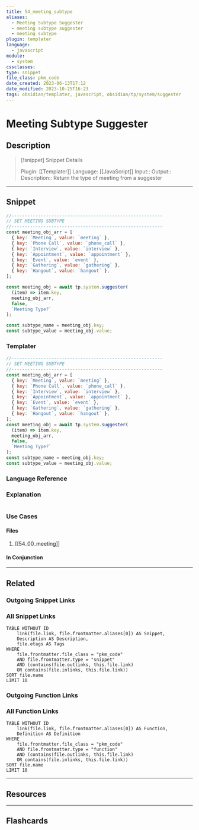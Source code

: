 ```yaml
---
title: 54_meeting_subtype
aliases:
  - Meeting Subtype Suggester
  - meeting subtype suggester
  - meeting subtype
plugin: templater
language:
  - javascript
module:
  - system
cssclasses:
type: snippet
file_class: pkm_code
date_created: 2023-06-13T17:12
date_modified: 2023-10-25T16:23
tags: obsidian/templater, javascript, obsidian/tp/system/suggester
---
```

# Meeting Subtype Suggester

## Description

> [!snippet] Snippet Details
>
> Plugin: [[Templater]]
> Language: [[JavaScript]]
> Input::
> Output::
> Description:: Return the type of meeting from a suggester

---

## Snippet

<!-- Add the full code including explanatory comments  -->

```javascript
//---------------------------------------------------------
// SET MEETING SUBTYPE
//---------------------------------------------------------
const meeting_obj_arr = [
  { key: `Meeting`, value: `meeting` },
  { key: `Phone Call`, value: `phone_call` },
  { key: `Interview`, value: `interview` },
  { key: `Appointment`, value: `appointment` },
  { key: `Event`, value: `event` },
  { key: `Gathering`, value: `gathering` },
  { key: `Hangout`, value: `hangout` },
];

const meeting_obj = await tp.system.suggester(
  (item) => item.key,
  meeting_obj_arr,
  false,
  `Meeting Type?`
);

const subtype_name = meeting_obj.key;
const subtype_value = meeting_obj.value;
```

### Templater

<!-- Add the full code as it should appear in the template  -->
<!-- Exclude explanatory comments  -->

```javascript
//---------------------------------------------------------
// SET MEETING SUBTYPE
//---------------------------------------------------------
const meeting_obj_arr = [
  { key: `Meeting`, value: `meeting` },
  { key: `Phone Call`, value: `phone_call` },
  { key: `Interview`, value: `interview` },
  { key: `Appointment`, value: `appointment` },
  { key: `Event`, value: `event` },
  { key: `Gathering`, value: `gathering` },
  { key: `Hangout`, value: `hangout` },
];
const meeting_obj = await tp.system.suggester(
  (item) => item.key,
  meeting_obj_arr,
  false,
  `Meeting Type?`
);
const subtype_name = meeting_obj.key;
const subtype_value = meeting_obj.value;
```

### Language Reference

<!-- Recreate the code with links to files  -->

### Explanation

```javascript

```

### Use Cases

#### Files

<!-- Files containing the snippet  -->

1. [[54_00_meeting]]

#### In Conjunction

<!-- Snippets used together with this snippet  -->

---

## Related

### Outgoing Snippet Links

<!-- Link related snippet here -->

### All Snippet Links

<!-- Query limit 10  -->

```dataview
TABLE WITHOUT ID
	link(file.link, file.frontmatter.aliases[0]) AS Snippet,
	Description AS Description,
	file.etags AS Tags
WHERE
	file.frontmatter.file_class = "pkm_code"
	AND file.frontmatter.type = "snippet"
	AND (contains(file.outlinks, this.file.link)
	OR contains(file.inlinks, this.file.link))
SORT file.name
LIMIT 10
```

### Outgoing Function Links

<!-- Link related functions here -->

### All Function Links

<!-- Query limit 10  -->

```dataview
TABLE WITHOUT ID
	link(file.link, file.frontmatter.aliases[0]) AS Function,
	Definition AS Definition
WHERE
	file.frontmatter.file_class = "pkm_code"
	AND file.frontmatter.type = "function"
	AND (contains(file.outlinks, this.file.link)
	OR contains(file.inlinks, this.file.link))
SORT file.name
LIMIT 10
```

---

## Resources

---

## Flashcards
